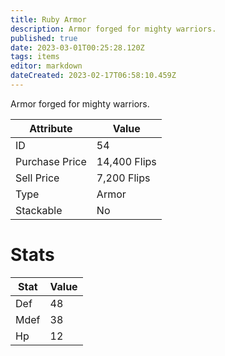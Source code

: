 ```yaml
---
title: Ruby Armor
description: Armor forged for mighty warriors.
published: true
date: 2023-03-01T00:25:28.120Z
tags: items
editor: markdown
dateCreated: 2023-02-17T06:58:10.459Z
---
```


Armor forged for mighty warriors.

|Attribute|Value|
|-|-|
|ID|54|
|Purchase Price|14,400 Flips|
|Sell Price|7,200 Flips|
|Type|Armor|
|Stackable|No|

# Stats
|Stat|Value|
|-|-|
|Def|48|
|Mdef|38|
|Hp|12|
